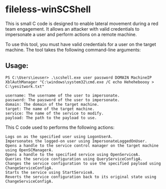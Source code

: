 # fileless-winSCShell

This is small C code is designed to enable lateral movement during a red team engagement. It allows an attacker with valid credentials to impersonate a user and perform actions on a remote machine.

To use this tool, you must have valid credentials for a user on the target machine. The tool takes the following command-line arguments:

## Usage:
```
PS C:\Users\ieuser> .\scshell.exe user password DOMAIN MachineIP XblAuthManager "C:\windows\system32\cmd.exe /C echo Heheheboooy > C:\yesitwork.txt"
```
    username: The username of the user to impersonate.
    password: The password of the user to impersonate.
    domain: The domain of the target machine.
    target: The name of the target machine.
    service: The name of the service to modify.
    payload: The path to the payload to use.
    
This C code used to performs the following actions:

    Logs on as the specified user using LogonUserA.
    Impersonates the logged-on user using ImpersonateLoggedOnUser.
    Opens a handle to the service control manager on the target machine using OpenSCManagerA.
    Opens a handle to the specified service using OpenServiceA.
    Queries the service configuration using QueryServiceConfigA.
    Changes the service configuration to use the specified payload using ChangeServiceConfigA.
    Starts the service using StartServiceA.
    Reverts the service configuration back to its original state using ChangeServiceConfigA.
